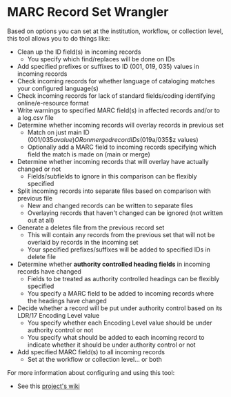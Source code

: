 # MARC Record Set Wrangler
Based on options you can set at the institution, workflow, or collection level, this tool allows you to do things like:

- Clean up the ID field(s) in incoming records
  - You specify which find/replaces will be done on IDs
- Add specified prefixes or suffixes to ID (001, 019, 035) values in incoming records
- Check incoming records for whether language of cataloging matches your configured language(s)
- Check incoming records for lack of standard fields/coding identifying online/e-resource format
- Write warnings to specified MARC field(s) in affected records and/or to a log.csv file
- Determine whether incoming records will overlay records in previous set
  - Match on just main ID (001/035$a value) OR on merged record IDs (019$a/035$z values)
  - Optionally add a MARC field to incoming records specifying which field the match is made on (main or merge)
- Determine whether incoming records that will overlay have actually changed or not
  - Fields/subfields to ignore in this comparison can be flexibly specified
- Split incoming records into separate files based on comparison with previous file
  - New and changed records can be written to separate files
  - Overlaying records that haven't changed can be ignored (not written out at all)
- Generate a deletes file from the previous record set
  - This will contain any records from the previous set that will not be overlaid by records in the incoming set
  - Your specified prefixes/suffixes will be added to specified IDs in delete file
- Determine whether **authority controlled heading fields** in incoming records have changed
  - Fields to be treated as authority controlled headings can be flexibly specified
  - You specify a MARC field to be added to incoming records where the headings have changed
- Decide whether a record will be put under authority control based on its LDR/17 Encoding Level value
  - You specify whether each Encoding Level value should be under authority control or not
  - You specify what should be added to each incoming record to indicate whether it should be under authority control or not
- Add specified MARC field(s) to all incoming records
  - Set at the workflow or collection level... or both

For more information about configuring and using this tool:
- See this [project's wiki](https://github.com/UNC-Libraries/MARC-record-set-wrangler/wiki)